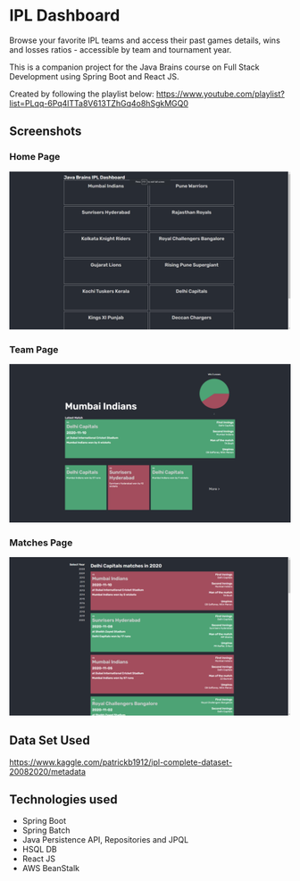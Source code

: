 # IPL Dashboard

Browse your favorite IPL teams and access their past games details, wins and losses ratios - accessible by team and tournament year.

This is a companion project for the Java Brains course on Full Stack Development using Spring Boot and React JS.

Created by following the playlist below:
https://www.youtube.com/playlist?list=PLqq-6Pq4lTTa8V613TZhGq4o8hSgkMGQ0

## Screenshots

### Home Page

![Home Page Page](/screenshots/HomePage.png)

### Team Page

![Team Page Page](/screenshots/TeamPage2.png)

### Matches Page

![Match Page Page](/screenshots/MatchPage.png)

## Data Set Used

https://www.kaggle.com/patrickb1912/ipl-complete-dataset-20082020/metadata

## Technologies used

- Spring Boot
- Spring Batch
- Java Persistence API, Repositories and JPQL
- HSQL DB
- React JS
- AWS BeanStalk

